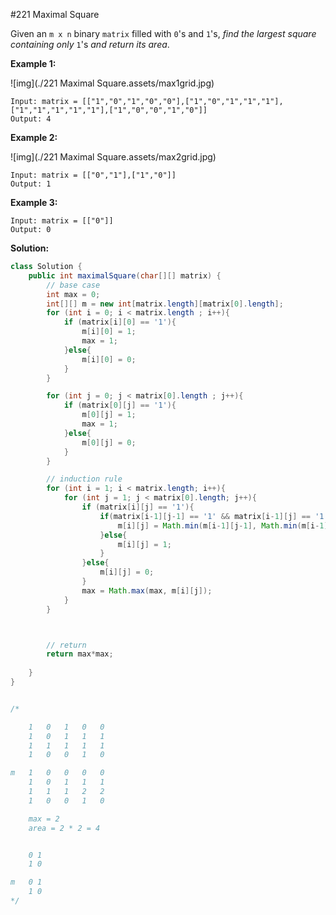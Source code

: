 #221 Maximal Square

Given an `m x n` binary `matrix` filled with `0`'s and `1`'s, *find the largest square containing only* `1`'s *and return its area*.

 

**Example 1:**

![img](./221 Maximal Square.assets/max1grid.jpg)

```
Input: matrix = [["1","0","1","0","0"],["1","0","1","1","1"],["1","1","1","1","1"],["1","0","0","1","0"]]
Output: 4
```

**Example 2:**

![img](./221 Maximal Square.assets/max2grid.jpg)

```
Input: matrix = [["0","1"],["1","0"]]
Output: 1
```

**Example 3:**

```
Input: matrix = [["0"]]
Output: 0
```



**Solution:**

```java
class Solution {
    public int maximalSquare(char[][] matrix) {
        // base case
        int max = 0;
        int[][] m = new int[matrix.length][matrix[0].length];
        for (int i = 0; i < matrix.length ; i++){
            if (matrix[i][0] == '1'){
                m[i][0] = 1;
                max = 1;
            }else{
                m[i][0] = 0;
            }
        }

        for (int j = 0; j < matrix[0].length ; j++){
            if (matrix[0][j] == '1'){
                m[0][j] = 1;
                max = 1;
            }else{
                m[0][j] = 0;
            }
        }

        // induction rule
        for (int i = 1; i < matrix.length; i++){
            for (int j = 1; j < matrix[0].length; j++){
                if (matrix[i][j] == '1'){
                    if(matrix[i-1][j-1] == '1' && matrix[i-1][j] == '1' && matrix[i][j-1] == '1'){
                        m[i][j] = Math.min(m[i-1][j-1], Math.min(m[i-1][j], m[i][j-1])) + 1;
                    }else{
                        m[i][j] = 1;
                    }
                }else{
                    m[i][j] = 0;
                }
                max = Math.max(max, m[i][j]);
            }
        }



        // return 
        return max*max;
    
    }
}


/*

    1   0   1   0   0
    1   0   1   1   1
    1   1   1   1   1
    1   0   0   1   0

m   1   0   0   0   0
    1   0   1   1   1    
    1   1   1   2   2
    1   0   0   1   0 

    max = 2
    area = 2 * 2 = 4


    0 1
    1 0

m   0 1
    1 0
*/
```

